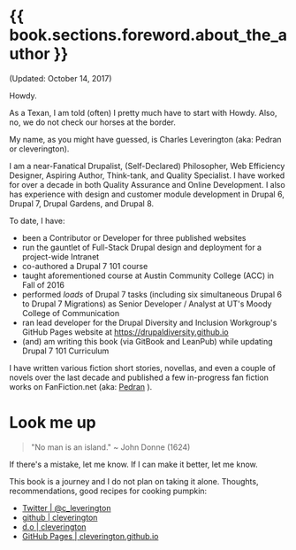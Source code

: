 # {{ book.sections.foreword.about_the_author }}

(Updated: October 14, 2017)

Howdy.

As a Texan, I am told (often) I pretty much have to start with Howdy. Also, no, we do not check our horses at the border.

My name, as you might have guessed, is Charles Leverington (aka: Pedran or cleverington).

I am a near-Fanatical Drupalist, (Self-Declared) Philosopher, Web Efficiency Designer, Aspiring Author, Think-tank, and Quality Specialist. I have worked for over a decade in both Quality Assurance and Online Development. I also has experience with design and customer module development in Drupal 6, Drupal 7, Drupal Gardens, and Drupal 8.

To date, I have:
- been a Contributor or Developer for three published websites
- run the gauntlet of Full-Stack Drupal design and deployment for a project-wide Intranet
- co-authored a Drupal 7 101 course
- taught aforementioned course at Austin Community College (ACC) in Fall of 2016
- performed *loads* of Drupal 7 tasks (including six simultaneous Drupal 6 to Drupal 7 Migrations) as Senior Developer / Analyst at UT's Moody College of Communication
- ran lead developer for the Drupal Diversity and Inclusion Workgroup's GitHub Pages website at https://drupaldiversity.github.io
- (and) am writing this book (via GitBook and LeanPub) while updating Drupal 7 101 Curriculum

I have written various fiction short stories, novellas, and even a couple of novels over the last decade and published a few in-progress fan fiction works on FanFiction.net \(aka: [Pedran](https://www.fanfiction.net/u/164598/Pedran "Pedran's FanFiction Pad") \).

# Look me up

> "No man is an island." ~ John Donne \(1624\)

If there's a mistake, let me know.
If I can make it better, let me know.

This book is a journey and I do not plan on taking it alone.
Thoughts, recommendations, good recipes for cooking pumpkin:
* [Twitter | @c_leverington](https://twitter.com/c_leverington "Twitter: @c_leverington")
* [github | cleverington](https://github.com/cleverington/n00b-drupal-development "n00b's Guide on GitHub")
* [d.o | cleverington](https://www.drupal.org/u/cleverington "drupal.org/u/cleverington")
* [GitHub Pages | cleverington.github.io](https://cleverington.github.io "cleverington.github.io")

